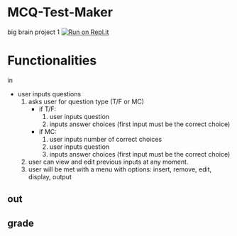 # MCQ-Test-Maker
 big brain project 1
[![Run on Repl.it](https://repl.it/badge/github/DAVT0N/PGS)](https://repl.it/github/DAVT0N/PGS)

# Functionalities

in
- user inputs questions
    1. asks user for question type (T/F or MC)
        - if T/F:
            1. user inputs question
            2. inputs answer choices (first input must be the correct choice)
        - if MC:
            1. user inputs number of correct choices
            2. user inputs question
            3. inputs answer choices (first input must be the correct choice)
    2. user can view and edit previous inputs at any moment.
    3. user will be met with a menu with options: insert, remove, edit, display, output

out
-

grade
-
